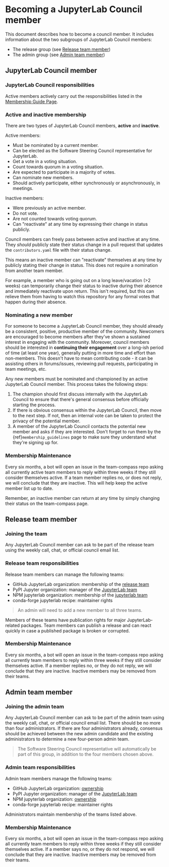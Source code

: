 # Becoming a JupyterLab Council member

This document describes how to become a council member. It includes information about the two subgroups of JupyterLab Council members:
- The release group (see [Release team member](#release-team-member))
- The admin group (see [Admin team member](#github-organization-owners))

## JupyterLab Council member

### JupyterLab Council responsibilities

Active members actively carry out the responsibilities listed in the [Membership Guide Page](membership_guidelines).

### Active and inactive membership

There are two types of JupyterLab Council members, **active** and **inactive**.

Active members:

* Must be nominated by a current member.
* Can be elected as the Software Steering Council representative for JupyterLab.
* Get a vote in a voting situation.
* Count towards quorum in a voting situation.
* Are expected to participate in a majority of votes.
* Can nominate new members.
* Should actively participate, either synchronously or asynchronously, in meetings.

Inactive members:

* Were previously an active member.
* Do not vote.
* Are not counted towards voting quorum.
* Can "reactivate" at any time by expressing their change in status publicly.

Council members can freely pass between active and inactive at any time. They *should* publicly state their status change in a pull request that updates the `contributors.yaml` file with their status change.

This means an inactive member can "reactivate" themselves at any time by publicly stating their change in status. This does not require a nomination from another team member.

For example, a member who is going out on a long leave/vacation (>2 weeks) can temporarily change their status to inactive during their absence and immediately reactivate upon return. This isn't required, but this can relieve them from having to watch this repository for any formal votes that happen during their absence.

### Nominating a new member

For someone to become a JupyterLab Council member, they should already be a consistent,
positive, productive member of the community. Newcomers are encouraged to
become members after they've shown a sustained interest in
engaging with the community. Moreover, council members should be interested in
**continuing their engagement** over a long-ish period of time (at least one year), generally
putting in more time and effort than non-members. This doesn't have to
mean contributing code - it can be assisting others in forums/issues, reviewing
pull requests, participating in team meetings, etc.

Any new members must be nominated and championed by an active JupyterLab Council member.
This process takes the following steps:

1. The champion should first discuss internally with the JupyterLab Council to
   ensure that there's general consensus before officially starting
   the process.
2. If there is obvious consensus within the JupyterLab Council, then move to the
   next step. If not, then an internal vote can be taken to protect the privacy
   of the potential member.
3. A member of the JupyterLab Council contacts the potential new member and asks
   if they are interested. Don't forget to run them by the {ref}`membership_guidelines`
   page to make sure they understand what they're signing up for.

### Membership Maintenance

Every six months, a bot will open an issue in the team-compass repo asking all currently active team members to reply within three weeks if they still consider themselves active. If a team member replies no, or does not reply, we will conclude that they are inactive. This will help keep the active member list up to date.

Remember, an inactive member can return at any time by simply changing their status on the team-compass page.

## Release team member

### Joining the team

Any JupyterLab Council member can ask to be part of the release team using the weekly call, chat, or official council email list.

### Release team responsibilities

Release team members can manage the following teams:

- GitHub JupyterLab organization: membership of the [release team](https://github.com/orgs/jupyterlab/teams/release)
- PyPI Jupyter organization: manager of the [JupyterLab team](https://pypi.org/manage/organization/jupyter/team/jupyterlab)
- NPM jupyterlab organization: membership of the [jupyterlab team](https://www.npmjs.com/settings/jupyterlab/teams)
- conda-forge jupyterlab recipe: maintainer rights

> An admin will need to add a new member to all three teams.

Members of these teams have publication rights for major JupyterLab-related packages. Team members can publish a release and can react quickly in case a published package is broken or corrupted.

### Membership Maintenance

Every six months, a bot will open an issue in the team-compass repo asking all currently team members to reply within three weeks if they still consider themselves active. If a member replies no, or they do not reply, we will conclude that they are inactive. Inactive members may be removed from their teams.

## Admin team member

### Joining the admin team

Any JupyterLab Council member can ask to be part of the admin team using the weekly call, chat, or official council email list. There should be no more than four administrators. If there are four administrators already, consensus should be achieved between the new admin candidate and the existing administrators to determine a new four-person admin team.

> The Software Steering Council representative will automatically be part of this group, in addition to the four members chosen above.

### Admin team responsibilities

Admin team members manage the following teams:

- GitHub JupyterLab organization: [ownership](https://github.com/orgs/jupyterlab)
- PyPI Jupyter organization: manager of the [JupyterLab team](https://pypi.org/manage/organization/jupyter/team/jupyterlab)
- NPM jupyterlab organization: [ownership](https://www.npmjs.com/settings/jupyterlab)
- conda-forge jupyterlab recipe: maintainer rights

Administrators maintain membership of the teams listed above.

### Membership Maintenance

Every six months, a bot will open an issue in the team-compass repo asking all currently team members to reply within three weeks if they still consider themselves active. If a member says no, or they do not respond, we will conclude that they are inactive. Inactive members may be removed from their teams.
